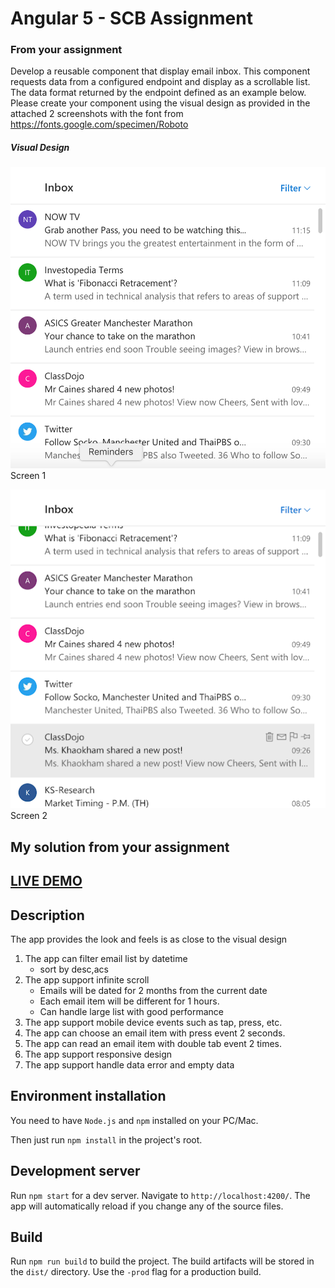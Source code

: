 # Angular 5 - SCB Assignment

### From your assignment

Develop a reusable component that display email inbox. This component requests data from a configured endpoint and display as a scrollable list. The data format returned by the endpoint defined as an example below. Please create your component using the visual design as provided in the attached 2 screenshots with the font from https://fonts.google.com/specimen/Roboto

##### Visual Design
[![visual-design-screen-1](https://github.com/jiratp/scb_assignment/blob/master/readme/assignment/screen-1.png)](https://github.com/jiratp/scb_assignment/blob/master/readme/assignment/screen-1.png)
Screen 1

[![visual-design-screen-2](https://github.com/jiratp/scb_assignment/blob/master/readme/assignment/screen-2.png)](https://github.com/jiratp/scb_assignment/blob/master/readme/assignment/screen-2.png)
Screen 2


## My solution from your assignment
## [LIVE DEMO](https://affilnost.github.io/angular5-example-shopping-app/)

## Description
The app provides the look and feels is as close to the visual design

1) The app can filter email list by datetime
    - sort by desc,acs
2) The app support infinite scroll
    - Emails will be dated for 2 months from the current date  
    - Each email item will be different for 1 hours.
    - Can handle large list with good performance
3) The app support mobile device events such as tap, press, etc.
4) The app can choose an email item with press event 2 seconds.
5) The app can read an email item with double tab event 2 times.
6) The app support responsive design
7) The app support handle data error and empty data


## Environment installation
You need to have `Node.js` and `npm` installed on your PC/Mac.

Then just run `npm install` in the project's root.

## Development server

Run `npm start` for a dev server. Navigate to `http://localhost:4200/`. The app will automatically reload if you change any of the source files.

## Build

Run `npm run build` to build the project. The build artifacts will be stored in the `dist/` directory. Use the `-prod` flag for a production build.

